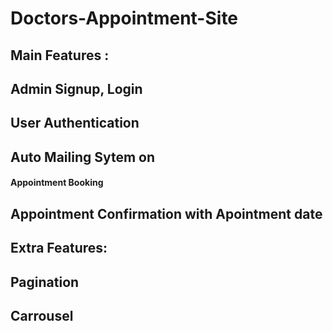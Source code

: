 # Doctors-Appointment-Site
## Main Features :
## Admin Signup, Login
## User Authentication
## Auto Mailing Sytem on
#### Appointment Booking
## Appointment Confirmation with Apointment date
## Extra Features:
## Pagination
## Carrousel
